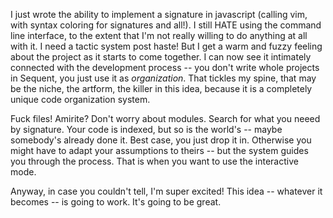 I just wrote the ability to implement a signature in javascript (calling vim,
with syntax coloring for signatures and all!).  I still HATE using the command
line interface, to the extent that I'm not really willing to do anything at all
with it.  I need a tactic system post haste!  But I get a warm and fuzzy feeling
about the project as it starts to come together. I can now see it intimately
connected with the development process -- you don't write whole projects in
Sequent, you just use it as *organization*.  That tickles my spine, that may be
the niche, the artform, the killer in this idea, because it is a completely
unique code organization system.

Fuck files!  Amirite?  Don't worry about modules.  Search for what you neeed by
signature.  Your code is indexed, but so is the world's -- maybe somebody's
already done it.  Best case, you just drop it in.  Otherwise you might have to
adapt your assumptions to theirs -- but the system guides you through the
process.  That is when you want to use the interactive mode.

Anyway, in case you couldn't tell, I'm super excited!  This idea -- whatever it
becomes -- is going to work.  It's going to be great.
